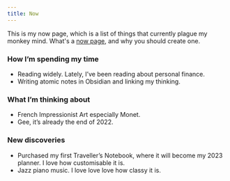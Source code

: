 ```yaml
---
title: Now
---
```


This is my now page, which is a list of things that currently plague my monkey mind. What's a <a href="https://nownownow.com/about">now page</a>, and why you should create one.

### How I’m spending my time
- Reading widely. Lately, I’ve been reading about personal finance.
- Writing atomic notes in Obsidian and linking my thinking.

### What I’m thinking about
- French Impressionist Art especially Monet.
- Gee, it’s already the end of 2022.

### New discoveries
- Purchased my first Traveller’s Notebook, where it will become my 2023 planner. I love how customisable it is.
- Jazz piano music. I love love love how classy it is.
